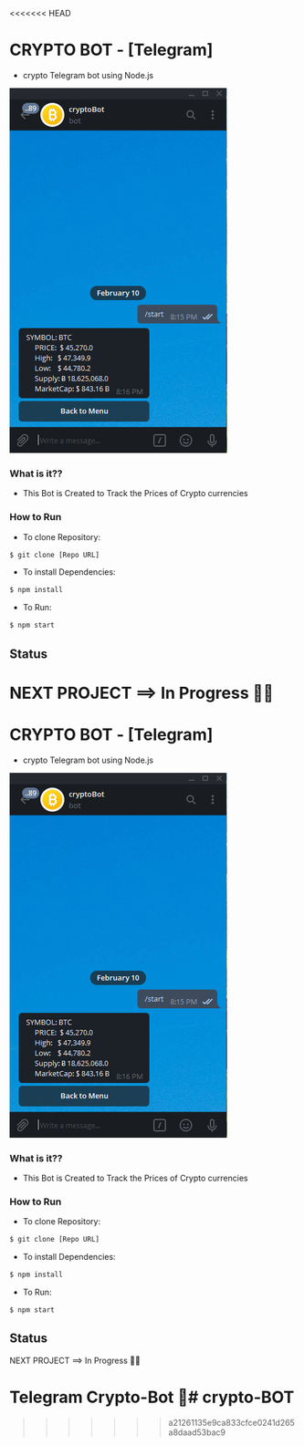 <<<<<<< HEAD
# CRYPTO BOT - [Telegram]

- crypto Telegram bot using Node.js

![commands example](Img/Screenshot.png)

### What is it??

- This Bot is Created to Track the Prices of Crypto currencies

### How to Run

- To clone Repository:

```bash
$ git clone [Repo URL]
```

- To install Dependencies:

```bash
$ npm install
```

- To Run:

```bash
$ npm start
```

## Status

NEXT PROJECT ==> In Progress 👨‍💻
=======
# CRYPTO BOT - [Telegram]

- crypto Telegram bot using Node.js

![commands example](Img/Screenshot.png)

### What is it??

- This Bot is Created to Track the Prices of Crypto currencies

### How to Run

- To clone Repository:

```bash
$ git clone [Repo URL]
```

- To install Dependencies:

```bash
$ npm install
```

- To Run:

```bash
$ npm start
```

## Status

NEXT PROJECT ==> In Progress 👨‍💻

# Telegram Crypto-Bot 🤖# crypto-BOT
>>>>>>> a21261135e9ca833cfce0241d265a8daad53bac9

